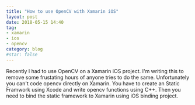 ```yaml
---
title: "How to use OpenCV with Xamarin iOS"
layout: post
date: 2018-05-15 14:40
tag:
- xamarin
- ios
- opencv
category: blog
#star: false
---
```


Recently I had to use OpenCV on a Xamarin iOS project. I'm writing this to remove some frustating hours of anyone tries to do the same. Unfortunately you can't code opencv directly on Xamarin. You have to create an Static Framwork using Xcode and write opencv functions using C++. Then you need to bind the static framework to Xamarin using iOS binding project. 


